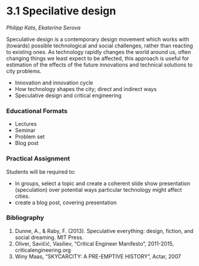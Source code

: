 # 3.1 Specilative design

*Philipp Kats*, *Ekaterina Serova*

Speculative design is a contemporary design movement which works with (towards) possible technological and social challenges, rather than reacting to existing ones. As technology rapidly changes the world around us, often changing things we least expect to be affected, this approach is useful for estimation of the effects of the future innovations and technical solutions to city problems.

- Innovation and innovation cycle 
- How technology shapes the city; direct and indirect ways 
- Speculative design and critical engineering 

### Educational Formats
- Lectures 
- Seminar 
- Problem set 
- Blog post 


### Practical Assignment
Students will be required to:
- In groups, select a topic and create a coherent slide show presentation (speculation) over potential ways particular technology might affect cities.
- create a blog post, covering presentation

### Bibliography

1.	Dunne, A., & Raby, F. (2013). Speculative everything: design, fiction, and social dreaming. MIT Press. 
2.	Oliver, Savičić, Vasiliev, “Critical Engineer Manifesto”, 2011-2015, criticalengineering.org 
3.	Winy Maas, “SKYCARCITY: A PRE-EMPTIVE HISTORY”, Actar, 2007 
